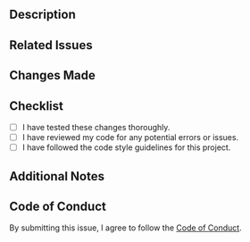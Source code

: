 ## Description

<!-- Provide a brief description of the changes being made in this pull request. -->

## Related Issues

<!-- List any related issues or pull requests that are being resolved or addressed by this pull request.

Example:
Closes #issue_number

Replace issue_number with the issue number to mark it -->

## Changes Made

<!-- Describe the changes that were made in this pull request. Be as detailed as possible. -->

## Checklist

<!-- Please check off the following items before submitting your pull request: 

Example:
- [x] I have checked this box

Simply put an "x" between the brackets like here to check it -->

- [ ] I have tested these changes thoroughly.
- [ ] I have reviewed my code for any potential errors or issues.
- [ ] I have followed the code style guidelines for this project.

## Additional Notes

<!-- Provide any additional information or notes that may be helpful in reviewing this pull request. -->

## Code of Conduct

By submitting this issue, I agree to follow the [Code of Conduct](CODE_OF_CONDUCT.md).
